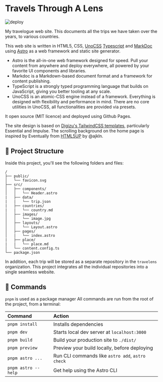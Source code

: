 # Travels Through A Lens
![deploy](https://github.com/travelens/travelens.github.io/actions/workflows/deploy.yml/badge.svg)

My travelogue web site. This documents all the trips we have taken over the
years, to various countries.

This web site is written in HTML5, CSS, [UnoCSS](https://uno.antfu.me/)
[Typescript](https://www.typescriptlang.org) and
[MarkDoc](https://markdoc.dev) using
[Astro](https://astro.build) as a web framework and static site generator.

- Astro is the all-in-one web framework designed for speed. Pull your content from anywhere and deploy everywhere, all powered by your favorite UI components and libraries.
- Markdoc is a Markdown-based document format and a framework for content publishing.
- TypeScript is a strongly typed programming language that builds on JavaScript, giving you better tooling at any scale.
- UnoCSS is an atomic-CSS engine instead of a framework. Everything is designed with flexibility and performance in mind. There are no core utilities in UnoCSS, all functionalities are provided via presets.

It open source (MIT licence) and deployed using Github Pages.

The site design is based on [Digizu's TailwindCSS templates](https://templatesizu.co.uk/), particularly Essential and Impulse. The scrolling background on the home page is inspired by Eventually from [HTML5UP](https://html5up.net) by @ajkln.

## 🚀 Project Structure

Inside this project, you'll see the following folders and files:

```text
/
├── public/
│   └── favicon.svg
├── src/
│   ├── components/
│   │   └── Header.astro
|   ├── data/
|   |   └── trip.json
|   ├── countries/
|   |   └── country.md
│   ├── images/
│   │   └── image.jpg
│   ├── layouts/
│   │   └── Layout.astro
│   ├── pages/
│   |   └── index.astro
|   ├── place/
|   |   └── place.md
│   └── content.config.ts
└── package.json
```

In addition, each trip will be stored as a separate repository in the
`travelens` organization. This project integrates all the individual
repositories into a single seamless website.

## 🧞 Commands

`pnpm` is used as a package manager
All commands are run from the root of the project, from a terminal:

| Command             | Action                                           |
| :------------------ | :----------------------------------------------- |
| `pnpm install`      | Installs dependencies                            |
| `pnpm dev`          | Starts local dev server at `localhost:3000`      |
| `pnpm build`        | Build your production site to `./dist/`          |
| `pnpm preview`      | Preview your build locally, before deploying     |
| `pnpm astro ...`    | Run CLI commands like `astro add`, `astro check` |
| `pnpm astro --help` | Get help using the Astro CLI                     |
